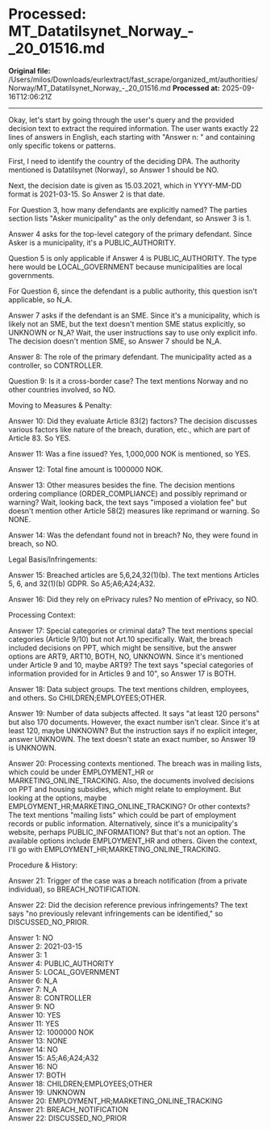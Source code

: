 # Processed: MT_Datatilsynet_Norway_-_20_01516.md

**Original file:** /Users/milos/Downloads/eurlextract/fast_scrape/organized_mt/authorities/Norway/MT_Datatilsynet_Norway_-_20_01516.md
**Processed at:** 2025-09-16T12:06:21Z

---

<think>
Okay, let's start by going through the user's query and the provided decision text to extract the required information. The user wants exactly 22 lines of answers in English, each starting with "Answer n: " and containing only specific tokens or patterns.

First, I need to identify the country of the deciding DPA. The authority mentioned is Datatilsynet (Norway), so Answer 1 should be NO.

Next, the decision date is given as 15.03.2021, which in YYYY-MM-DD format is 2021-03-15. So Answer 2 is that date.

For Question 3, how many defendants are explicitly named? The parties section lists "Asker municipality" as the only defendant, so Answer 3 is 1.

Answer 4 asks for the top-level category of the primary defendant. Since Asker is a municipality, it's a PUBLIC_AUTHORITY. 

Question 5 is only applicable if Answer 4 is PUBLIC_AUTHORITY. The type here would be LOCAL_GOVERNMENT because municipalities are local governments.

For Question 6, since the defendant is a public authority, this question isn't applicable, so N_A.

Answer 7 asks if the defendant is an SME. Since it's a municipality, which is likely not an SME, but the text doesn't mention SME status explicitly, so UNKNOWN or N_A? Wait, the user instructions say to use only explicit info. The decision doesn't mention SME, so Answer 7 should be N_A.

Answer 8: The role of the primary defendant. The municipality acted as a controller, so CONTROLLER.

Question 9: Is it a cross-border case? The text mentions Norway and no other countries involved, so NO.

Moving to Measures & Penalty:

Answer 10: Did they evaluate Article 83(2) factors? The decision discusses various factors like nature of the breach, duration, etc., which are part of Article 83. So YES.

Answer 11: Was a fine issued? Yes, 1,000,000 NOK is mentioned, so YES.

Answer 12: Total fine amount is 1000000 NOK.

Answer 13: Other measures besides the fine. The decision mentions ordering compliance (ORDER_COMPLIANCE) and possibly reprimand or warning? Wait, looking back, the text says "imposed a violation fee" but doesn't mention other Article 58(2) measures like reprimand or warning. So NONE.

Answer 14: Was the defendant found not in breach? No, they were found in breach, so NO.

Legal Basis/Infringements:

Answer 15: Breached articles are 5,6,24,32(1)(b). The text mentions Articles 5, 6, and 32(1)(b) GDPR. So A5;A6;A24;A32.

Answer 16: Did they rely on ePrivacy rules? No mention of ePrivacy, so NO.

Processing Context:

Answer 17: Special categories or criminal data? The text mentions special categories (Article 9/10) but not Art.10 specifically. Wait, the breach included decisions on PPT, which might be sensitive, but the answer options are ART9, ART10, BOTH, NO, UNKNOWN. Since it's mentioned under Article 9 and 10, maybe ART9? The text says "special categories of information provided for in Articles 9 and 10", so Answer 17 is BOTH.

Answer 18: Data subject groups. The text mentions children, employees, and others. So CHILDREN;EMPLOYEES;OTHER.

Answer 19: Number of data subjects affected. It says "at least 120 persons" but also 170 documents. However, the exact number isn't clear. Since it's at least 120, maybe UNKNOWN? But the instruction says if no explicit integer, answer UNKNOWN. The text doesn't state an exact number, so Answer 19 is UNKNOWN.

Answer 20: Processing contexts mentioned. The breach was in mailing lists, which could be under EMPLOYMENT_HR or MARKETING_ONLINE_TRACKING. Also, the documents involved decisions on PPT and housing subsidies, which might relate to employment. But looking at the options, maybe EMPLOYMENT_HR;MARKETING_ONLINE_TRACKING? Or other contexts? The text mentions "mailing lists" which could be part of employment records or public information. Alternatively, since it's a municipality's website, perhaps PUBLIC_INFORMATION? But that's not an option. The available options include EMPLOYMENT_HR and others. Given the context, I'll go with EMPLOYMENT_HR;MARKETING_ONLINE_TRACKING.

Procedure & History:

Answer 21: Trigger of the case was a breach notification (from a private individual), so BREACH_NOTIFICATION.

Answer 22: Did the decision reference previous infringements? The text says "no previously relevant infringements can be identified," so DISCUSSED_NO_PRIOR.
</think>

Answer 1: NO  
Answer 2: 2021-03-15  
Answer 3: 1  
Answer 4: PUBLIC_AUTHORITY  
Answer 5: LOCAL_GOVERNMENT  
Answer 6: N_A  
Answer 7: N_A  
Answer 8: CONTROLLER  
Answer 9: NO  
Answer 10: YES  
Answer 11: YES  
Answer 12: 1000000 NOK  
Answer 13: NONE  
Answer 14: NO  
Answer 15: A5;A6;A24;A32  
Answer 16: NO  
Answer 17: BOTH  
Answer 18: CHILDREN;EMPLOYEES;OTHER  
Answer 19: UNKNOWN  
Answer 20: EMPLOYMENT_HR;MARKETING_ONLINE_TRACKING  
Answer 21: BREACH_NOTIFICATION  
Answer 22: DISCUSSED_NO_PRIOR